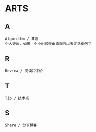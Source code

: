 # ARTS
## A
    Algorithm / 算法   
    个人建议，如果一个小时没弄出来就可以看正确案例了

## R 
    Review / 阅读并评价
## T
    Tip / 技术点
## S
    Share / 分享博客